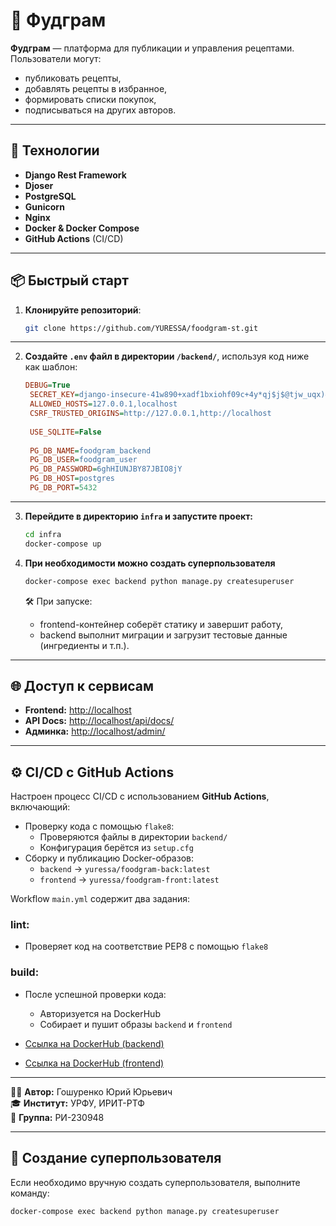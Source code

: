 # 🍲 Фудграм

**Фудграм** — платформа для публикации и управления рецептами. Пользователи могут:

- публиковать рецепты,
- добавлять рецепты в избранное,
- формировать списки покупок,
- подписываться на других авторов.

---

## 🚀 Технологии

- **Django Rest Framework**
- **Djoser**
- **PostgreSQL**
- **Gunicorn**
- **Nginx**
- **Docker & Docker Compose**
- **GitHub Actions** (CI/CD)

---

## 📦 Быстрый старт

1. **Клонируйте репозиторий**:
   ```bash
   git clone https://github.com/YURESSA/foodgram-st.git
   ```

---

2. **Создайте `.env` файл в директории `/backend/`**, используя код ниже как шаблон:
   ```ini
   DEBUG=True
    SECRET_KEY=django-insecure-41w890+xadf1bxiohf09c+4y*qj$j$@tjw_uqx)&imzr0bs^
    ALLOWED_HOSTS=127.0.0.1,localhost
    CSRF_TRUSTED_ORIGINS=http://127.0.0.1,http://localhost
    
    USE_SQLITE=False
    
    PG_DB_NAME=foodgram_backend
    PG_DB_USER=foodgram_user
    PG_DB_PASSWORD=6ghHIUNJBY87JBIO8jY
    PG_DB_HOST=postgres
    PG_DB_PORT=5432
   ```

---

3. **Перейдите в директорию `infra` и запустите проект:**
   ```bash
   cd infra
   docker-compose up
   ```
4. **При необходимости можно создать суперпользователя**
   ```bash
   docker-compose exec backend python manage.py createsuperuser
   ```

   🛠️ При запуске:
    - frontend-контейнер соберёт статику и завершит работу,
    - backend выполнит миграции и загрузит тестовые данные (ингредиенты и т.п.).

---

## 🌐 Доступ к сервисам

- **Frontend:** [http://localhost](http://localhost)
- **API Docs:** [http://localhost/api/docs/](http://localhost/api/docs/)
- **Админка:** [http://localhost/admin/](http://localhost/admin/)

---

## ⚙️ CI/CD с GitHub Actions

Настроен процесс CI/CD с использованием **GitHub Actions**, включающий:

- Проверку кода с помощью `flake8`:
    - Проверяются файлы в директории `backend/`
    - Конфигурация берётся из `setup.cfg`
- Сборку и публикацию Docker-образов:
    - `backend` → `yuressa/foodgram-back:latest`
    - `frontend` → `yuressa/foodgram-front:latest`

Workflow `main.yml` содержит два задания:

### lint:

- Проверяет код на соответствие PEP8 с помощью `flake8`

### build:

- После успешной проверки кода:
    - Авторизуется на DockerHub
    - Собирает и пушит образы `backend` и `frontend`

- [Ссылка на DockerHub (backend)](https://hub.docker.com/r/yuressa/foodgram-back)
- [Ссылка на DockerHub (frontend)](https://hub.docker.com/r/yuressa/foodgram-front)

---

👨‍💻 **Автор:** Гошуренко Юрий Юрьевич  
🎓 **Институт:** УРФУ, ИРИТ-РТФ  
🧾 **Группа:** РИ-230948

---

## 🔐 Создание суперпользователя

Если необходимо вручную создать суперпользователя, выполните команду:

```bash
docker-compose exec backend python manage.py createsuperuser
```